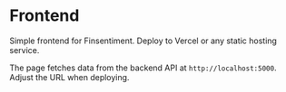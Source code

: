 # Frontend

Simple frontend for Finsentiment. Deploy to Vercel or any static hosting service.

The page fetches data from the backend API at `http://localhost:5000`.
Adjust the URL when deploying.
